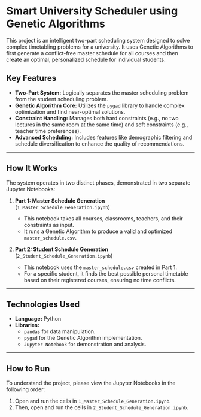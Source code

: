 # Smart University Scheduler using Genetic Algorithms

This project is an intelligent two-part scheduling system designed to solve complex timetabling problems for a university. It uses Genetic Algorithms to first generate a conflict-free master schedule for all courses and then create an optimal, personalized schedule for individual students.

##  Key Features

- **Two-Part System:** Logically separates the master scheduling problem from the student scheduling problem.
- **Genetic Algorithm Core:** Utilizes the `pygad` library to handle complex optimization and find near-optimal solutions.
- **Constraint Handling:** Manages both hard constraints (e.g., no two lectures in the same room at the same time) and soft constraints (e.g., teacher time preferences).
- **Advanced Scheduling:** Includes features like demographic filtering and schedule diversification to enhance the quality of recommendations.

---

##  How It Works

The system operates in two distinct phases, demonstrated in two separate Jupyter Notebooks:

1.  **Part 1: Master Schedule Generation** (`1_Master_Schedule_Generation.ipynb`)
    -   This notebook takes all courses, classrooms, teachers, and their constraints as input.
    -   It runs a Genetic Algorithm to produce a valid and optimized `master_schedule.csv`.

2.  **Part 2: Student Schedule Generation** (`2_Student_Schedule_Generation.ipynb`)
    -   This notebook uses the `master_schedule.csv` created in Part 1.
    -   For a specific student, it finds the best possible personal timetable based on their registered courses, ensuring no time conflicts.

---

##  Technologies Used

-   **Language:** Python
-   **Libraries:**
    -   `pandas` for data manipulation.
    -   `pygad` for the Genetic Algorithm implementation.
    -   `Jupyter Notebook` for demonstration and analysis.

---

##  How to Run

To understand the project, please view the Jupyter Notebooks in the following order:

1.  Open and run the cells in `1_Master_Schedule_Generation.ipynb`.
2.  Then, open and run the cells in `2_Student_Schedule_Generation.ipynb`.
 
 
